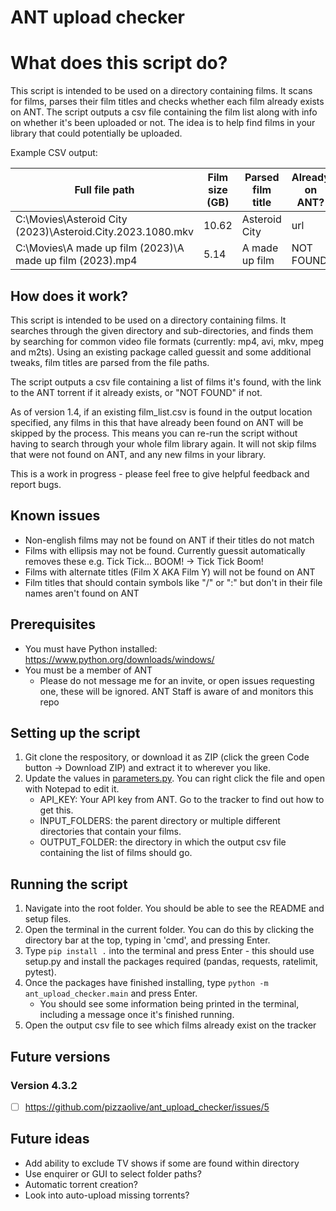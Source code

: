 # ANT upload checker

# What does this script do?
This script is intended to be used on a directory containing films. It scans for films, parses their film titles and checks whether each film already exists on ANT. The script outputs a csv file containing the film list along with info on whether it's been uploaded or not. The idea is to help find films in your library that could potentially be uploaded.

Example CSV output:

| Full file path                                             | Film size (GB) | Parsed film title | Already on ANT? |
|------------------------------------------------------------|----------------|-------------------|-----------------|
| C:\Movies\Asteroid City (2023)\Asteroid.City.2023.1080.mkv | 10.62          | Asteroid City     | url       |
| C:\Movies\A made up film (2023)\A made up film (2023).mp4  | 5.14           | A made up film    | NOT FOUND       |


## How does it work?

This script is intended to be used on a directory containing films. It searches through the given directory and sub-directories, and finds them by searching for common video file formats (currently: mp4, avi, mkv, mpeg and m2ts). Using an existing package called guessit and some additional tweaks, film titles are parsed from the file paths.

The script outputs a csv file containing a list of films it's found, with the link to the ANT torrent if it already exists, or "NOT FOUND" if not.

As of version 1.4, if an existing film_list.csv is found in the output location specified, any films in this that have already been found on ANT will be skipped by the process. This means you can re-run the script without having to search through your whole film library again. It will not skip films that were not found on ANT, and any new films in your library.

This is a work in progress - please feel free to give helpful feedback and report bugs.

## Known issues
* Non-english films may not be found on ANT if their titles do not match
* Films with ellipsis may not be found. Currently guessit automatically removes these e.g. Tick Tick... BOOM! -> Tick Tick Boom!
* Films with alternate titles (Film X AKA Film Y) will not be found on ANT
* Film titles that should contain symbols like "/" or ":" but don't in their file names aren't found on ANT


## Prerequisites
* You must have Python installed: https://www.python.org/downloads/windows/
* You must be a member of ANT
    * Please do not message me for an invite, or open issues requesting one, these will be ignored. ANT Staff is aware of and monitors this repo

## Setting up the script

1. Git clone the respository, or download it as ZIP (click the green Code button -> Download ZIP) and extract it to wherever you like.
2. Update the values in [parameters.py](ant_upload_checker\parameters.py). You can right click the file and open with Notepad to edit it.
    * API_KEY: Your API key from ANT. Go to the tracker to find out how to get this.
    * INPUT_FOLDERS: the parent directory or multiple different directories that contain your films.
    * OUTPUT_FOLDER: the directory in which the output csv file containing the list of films should go.

## Running the script
1. Navigate into the root folder. You should be able to see the README and setup files.
2. Open the terminal in the current folder. You can do this by clicking the directory bar at the top, typing in 'cmd', and pressing Enter.
3. Type `pip install .` into the terminal and press Enter - this should use setup.py and install the packages required (pandas, requests, ratelimit, pytest).
4. Once the packages have finished installing, type `python -m ant_upload_checker.main` and press Enter.
    * You should see some information being printed in the terminal, including a message once it's finished running.
5. Open the output csv file to see which films already exist on the tracker


## Future versions
### Version 4.3.2
- [ ] https://github.com/pizzaolive/ant_upload_checker/issues/5 

## Future ideas
* Add ability to exclude TV shows if some are found within directory
* Use enquirer or GUI to select folder paths?
* Automatic torrent creation?
* Look into auto-upload missing torrents?
